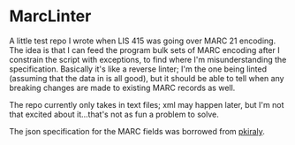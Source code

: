 # MarcLinter

A little test repo I wrote when LIS 415 was going over MARC 21 encoding. The idea is that I can feed the program bulk sets of MARC encoding after I constrain the script with exceptions, to find where I'm misunderstanding the specification. Basically it's like a reverse linter; I'm the one being linted (assuming that the data in is all good), but it should be able to tell when any breaking changes are made to existing MARC records as well.

The repo currently only takes in text files; xml may happen later, but I'm not that excited about it...that's not as fun a problem to solve.

The json specification for the MARC fields was borrowed from [pkiraly](http://pkiraly.github.io/2018/01/28/marc21-in-json/).

